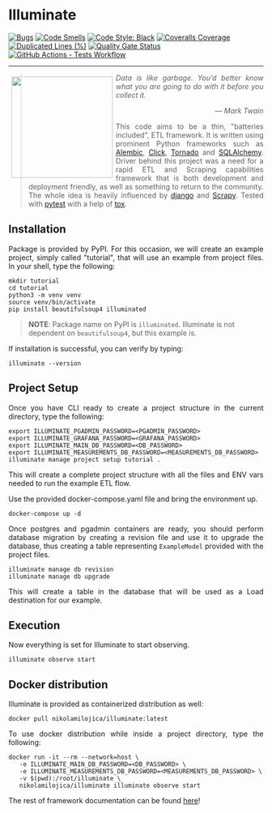 # Illuminate

[![Bugs](
https://sonarcloud.io/api/project_badges/measure?project=nikolamilojica_illuminate&metric=bugs)](
https://sonarcloud.io/summary/new_code?id=nikolamilojica_illuminate)
[![Code Smells](
https://sonarcloud.io/api/project_badges/measure?project=nikolamilojica_illuminate&metric=code_smells)](
https://sonarcloud.io/summary/new_code?id=nikolamilojica_illuminate)
[![Code Style: Black](
https://img.shields.io/badge/code%20style-black-000000.svg)](
https://github.com/psf/black)
[![Coveralls Coverage](
https://coveralls.io/repos/github/nikolamilojica/illuminate/badge.svg?branch=master&t=YU1NaL)](
https://coveralls.io/github/nikolamilojica/illuminate?branch=master)
[![Duplicated Lines (%)](
https://sonarcloud.io/api/project_badges/measure?project=nikolamilojica_illuminate&metric=duplicated_lines_density)](
https://sonarcloud.io/summary/new_code?id=nikolamilojica_illuminate)
[![Quality Gate Status](
https://sonarcloud.io/api/project_badges/measure?project=nikolamilojica_illuminate&metric=alert_status)](
https://sonarcloud.io/summary/new_code?id=nikolamilojica_illuminate)
[![GitHub Actions - Tests Workflow](
https://github.com/nikolamilojica/illuminate/actions/workflows/tests.yaml/badge.svg?branch=master)](
https://github.com/nikolamilojica/illuminate/actions/workflows/tests.yaml)
___
<img align="left" style="margin:6px" width="200" height="200" src="https://upload.wikimedia.org/wikipedia/commons/thumb/a/ac/Accueil_scribe_invert.png/241px-Accueil_scribe_invert.png">

> <p align="justify"><i>Data is like garbage.
> You’d better know what you are going to do with it before you
> collect it.</i></p>
> <p align="right"><i>&mdash; Mark Twain</i></p>
> <p align="justify">This code aims to be a thin,
> "batteries included", ETL framework.
> It is written using prominent Python frameworks such as
> <a href="https://alembic.sqlalchemy.org/en/latest/">Alembic</a>,
> <a href="https://click.palletsprojects.com/">Click</a>,
> <a href="https://www.tornadoweb.org/en/stable/">Tornado</a>
> and <a href="https://www.sqlalchemy.org/">SQLAlchemy</a>.
> Driver behind this project was a need for a rapid ETL
> and Scraping capabilities framework that is both development and deployment
> friendly, as well as something to return to the community.
> The whole idea is heavily influenced by
> <a href="https://www.djangoproject.com/">django</a> and
> <a href="https://scrapy.org/">Scrapy</a>.
> Tested with <a href="https://docs.pytest.org/">pytest</a> with a help of
> <a href="https://tox.wiki/en/latest/">tox</a>.</p>

## Installation
<p style="text-align: justify">Package is provided by PyPI. For this occasion,
we will create an example project, simply called "tutorial", that will use an
example from project files. In your shell, type the following:</p>

```shell
mkdir tutorial
cd tutorial
python3 -m venv venv
source venv/bin/activate
pip install beautifulsoup4 illuminated
```

> **NOTE**: Package name on PyPI is `illuminated`. Illuminate is not dependent
> on `beautifulsoup4`, but this example is.

<p style="text-align: justify">If installation is successful, you can verify
by typing:</p>

```shell
illuminate --version
```
## Project Setup
<p style="text-align: justify">Once you have CLI ready to create a project
structure in the current directory, type the following:</p>

```shell
export ILLUMINATE_PGADMIN_PASSWORD=<PGADMIN_PASSWORD>
export ILLUMINATE_GRAFANA_PASSWORD=<GRAFANA_PASSWORD>
export ILLUMINATE_MAIN_DB_PASSWORD=<DB_PASSWORD>
export ILLUMINATE_MEASUREMENTS_DB_PASSWORD=<MEASUREMENTS_DB_PASSWORD>
illuminate manage project setup tutorial .
```
<p style="text-align: justify">This will create a complete project structure with all the files
and ENV vars needed to run the example ETL flow.</p>

<p style="text-align: justify">Use the provided docker-compose.yaml file and
bring the environment up.</p>

```shell
docker-compose up -d
```
<p style="text-align: justify">Once postgres and pgadmin containers are
ready, you should perform database migration by creating a revision file and
use it to upgrade the database, thus creating a table representing
<code>ExampleModel</code> provided with the project files.</p>

```shell
illuminate manage db revision
illuminate manage db upgrade
```
<p style="text-align: justify">This will create a table in the database that
will be used as a Load destination for our example.</p>

## Execution
<p style="text-align: justify">Now everything is set for Illuminate to start
observing.</p>

```shell
illuminate observe start
```

## Docker distribution
<p style="text-align: justify">Illuminate is provided as containerized
distribution as well:</p>

```shell
docker pull nikolamilojica/illuminate:latest
```
<p style="text-align: justify">To use docker distribution while inside a
project directory, type the following:</p>

```shell
docker run -it --rm --network=host \
   -e ILLUMINATE_MAIN_DB_PASSWORD=<DB_PASSWORD> \
   -e ILLUMINATE_MEASUREMENTS_DB_PASSWORD=<MEASUREMENTS_DB_PASSWORD> \
   -v $(pwd):/root/illuminate \
   nikolamilojica/illuminate illuminate observe start
```

<p style="text-align: justify">The rest of framework documentation can be
found <a href="https://nikolamilojica.github.io/illuminate/">here</a>!</p>
